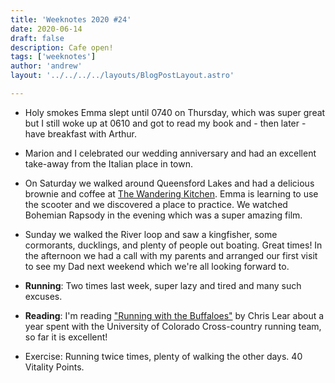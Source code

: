 ```yaml
---
title: 'Weeknotes 2020 #24'
date: 2020-06-14
draft: false
description: Cafe open!
tags: ['weeknotes']
author: 'andrew'
layout: '../../../../layouts/BlogPostLayout.astro'

---
```

-   Holy smokes Emma slept until 0740 on Thursday, which was super great but I still woke up at 0610 and got to read my book and - then later - have breakfast with Arthur.

-   Marion and I celebrated our wedding anniversary and had an excellent take-away from the Italian place in town.

-   On Saturday we walked around Queensford Lakes and had a delicious brownie and coffee at [The Wandering Kitchen](http://thewanderingkitchen.co.uk/). Emma is learning to use the scooter and we discovered a place to practice. We watched Bohemian Rapsody in the evening which was a super amazing film.

-   Sunday we walked the River loop and saw a kingfisher, some cormorants, ducklings, and plenty of people out boating. Great times! In the afternoon we had a call with my parents and arranged our first visit to see my Dad next weekend which we're all looking forward to.

-   **Running**: Two times last week, super lazy and tired and many such excuses.

-   **Reading**: I'm reading ["Running with the Buffaloes"](https://www.amazon.co.uk/dp/B004HD49Q2/ref=pe_385721_48721101_TE_M1DP)
    by Chris Lear about a year spent with the University of Colorado Cross-country running team, so far it is excellent!

-   Exercise: Running twice times, plenty of walking the other days. 40 Vitality Points.
